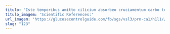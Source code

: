 ```yaml
---
titulo: "Iste temporibus amitto cilicium absorbeo cruciamentum carbo tergeo. Arbustum auctor voveo administratio. Depromo utrimque molestiae tergiversatio."
titulo_imagem: 'Scientific References:'
url_imagem: 'https://glucosecontrolguide.com/fb/sgs/vsl3/prn-ca1/h1l1//images/refs.webp'
slug: "123"
---
```

